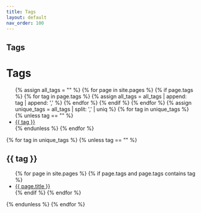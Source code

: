 ```yaml
---
title: Tags
layout: default
nav_order: 100
---
```


## Tags

<h1>Tags</h1>
<ul>
  {% assign all_tags = "" %}
  {% for page in site.pages %}
    {% if page.tags %}
      {% for tag in page.tags %}
        {% assign all_tags = all_tags | append: tag | append: ',' %}
      {% endfor %}
    {% endif %}
  {% endfor %}
  {% assign unique_tags = all_tags | split: ',' | uniq %}
  {% for tag in unique_tags %}
    {% unless tag == "" %}
      <li><a href="#{{ tag | slugify }}">{{ tag }}</a></li>
    {% endunless %}
  {% endfor %}
</ul>

<p>
{% for tag in unique_tags %}
  {% unless tag == "" %}
    <h2 id="{{ tag | slugify }}">{{ tag }}</h2>
    <ul>
      {% for page in site.pages %}
        {% if page.tags and page.tags contains tag %}
          <li><a href="{{ page.url | relative_url }}">{{ page.title }}</a></li>
        {% endif %}
      {% endfor %}
    </ul>
  {% endunless %}
{% endfor %}
</p>